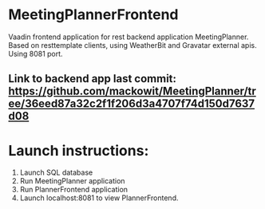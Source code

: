 # MeetingPlannerFrontend
Vaadin frontend application for rest backend application MeetingPlanner.
Based on resttemplate clients, using WeatherBit and Gravatar external apis.
Using 8081 port.

## Link to backend app last commit: https://github.com/mackowit/MeetingPlanner/tree/36eed87a32c2f1f206d3a4707f74d150d7637d08

# Launch instructions:
 1. Launch SQL database
 2. Run MeetingPlanner application
 3. Run PlannerFrontend application
 4. Launch localhost:8081 to view PlannerFrontend.

